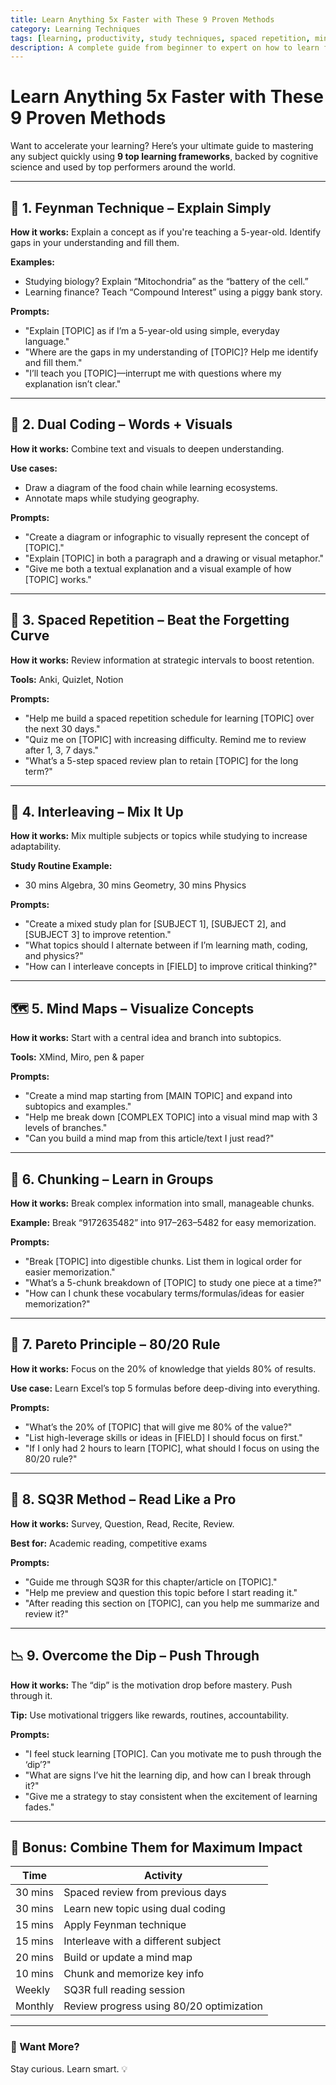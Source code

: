 ```yaml
---
title: Learn Anything 5x Faster with These 9 Proven Methods
category: Learning Techniques
tags: [learning, productivity, study techniques, spaced repetition, mind maps, dual coding, Feynman technique]
description: A complete guide from beginner to expert on how to learn faster using 9 cognitive science-based frameworks. Includes explanations, use cases, and 27 actionable prompts.
---
```


# Learn Anything 5x Faster with These 9 Proven Methods

Want to accelerate your learning? Here’s your ultimate guide to mastering any subject quickly using **9 top learning frameworks**, backed by cognitive science and used by top performers around the world.

---

## 🧠 1. Feynman Technique – Explain Simply

**How it works:**
Explain a concept as if you're teaching a 5-year-old. Identify gaps in your understanding and fill them.

**Examples:**
- Studying biology? Explain “Mitochondria” as the “battery of the cell.”
- Learning finance? Teach “Compound Interest” using a piggy bank story.

**Prompts:**
- "Explain [TOPIC] as if I’m a 5-year-old using simple, everyday language."
- "Where are the gaps in my understanding of [TOPIC]? Help me identify and fill them."
- "I’ll teach you [TOPIC]—interrupt me with questions where my explanation isn’t clear."

---

## 🧩 2. Dual Coding – Words + Visuals

**How it works:**
Combine text and visuals to deepen understanding.

**Use cases:**
- Draw a diagram of the food chain while learning ecosystems.
- Annotate maps while studying geography.

**Prompts:**
- "Create a diagram or infographic to visually represent the concept of [TOPIC]."
- "Explain [TOPIC] in both a paragraph and a drawing or visual metaphor."
- "Give me both a textual explanation and a visual example of how [TOPIC] works."

---

## 🔁 3. Spaced Repetition – Beat the Forgetting Curve

**How it works:**
Review information at strategic intervals to boost retention.

**Tools:** Anki, Quizlet, Notion

**Prompts:**
- "Help me build a spaced repetition schedule for learning [TOPIC] over the next 30 days."
- "Quiz me on [TOPIC] with increasing difficulty. Remind me to review after 1, 3, 7 days."
- "What’s a 5-step spaced review plan to retain [TOPIC] for the long term?"

---

## 🔀 4. Interleaving – Mix It Up

**How it works:**
Mix multiple subjects or topics while studying to increase adaptability.

**Study Routine Example:**
- 30 mins Algebra, 30 mins Geometry, 30 mins Physics

**Prompts:**
- "Create a mixed study plan for [SUBJECT 1], [SUBJECT 2], and [SUBJECT 3] to improve retention."
- "What topics should I alternate between if I’m learning math, coding, and physics?"
- "How can I interleave concepts in [FIELD] to improve critical thinking?"

---

## 🗺 5. Mind Maps – Visualize Concepts

**How it works:**
Start with a central idea and branch into subtopics.

**Tools:** XMind, Miro, pen & paper

**Prompts:**
- "Create a mind map starting from [MAIN TOPIC] and expand into subtopics and examples."
- "Help me break down [COMPLEX TOPIC] into a visual mind map with 3 levels of branches."
- "Can you build a mind map from this article/text I just read?"

---

## 🧱 6. Chunking – Learn in Groups

**How it works:**
Break complex information into small, manageable chunks.

**Example:** Break “9172635482” into 917–263–5482 for easy memorization.

**Prompts:**
- "Break [TOPIC] into digestible chunks. List them in logical order for easier memorization."
- "What’s a 5-chunk breakdown of [TOPIC] to study one piece at a time?"
- "How can I chunk these vocabulary terms/formulas/ideas for easier memorization?"

---

## 🎯 7. Pareto Principle – 80/20 Rule

**How it works:**
Focus on the 20% of knowledge that yields 80% of results.

**Use case:** Learn Excel’s top 5 formulas before deep-diving into everything.

**Prompts:**
- "What’s the 20% of [TOPIC] that will give me 80% of the value?"
- "List high-leverage skills or ideas in [FIELD] I should focus on first."
- "If I only had 2 hours to learn [TOPIC], what should I focus on using the 80/20 rule?"

---

## 📖 8. SQ3R Method – Read Like a Pro

**How it works:**
Survey, Question, Read, Recite, Review.

**Best for:** Academic reading, competitive exams

**Prompts:**
- "Guide me through SQ3R for this chapter/article on [TOPIC]."
- "Help me preview and question this topic before I start reading it."
- "After reading this section on [TOPIC], can you help me summarize and review it?"

---

## 📉 9. Overcome the Dip – Push Through

**How it works:**
The “dip” is the motivation drop before mastery. Push through it.

**Tip:** Use motivational triggers like rewards, routines, accountability.

**Prompts:**
- "I feel stuck learning [TOPIC]. Can you motivate me to push through the ‘dip’?"
- "What are signs I’ve hit the learning dip, and how can I break through it?"
- "Give me a strategy to stay consistent when the excitement of learning fades."

---

## 🧩 Bonus: Combine Them for Maximum Impact

| Time      | Activity                                 |
|-----------|------------------------------------------|
| 30 mins   | Spaced review from previous days         |
| 30 mins   | Learn new topic using dual coding        |
| 15 mins   | Apply Feynman technique                  |
| 15 mins   | Interleave with a different subject      |
| 20 mins   | Build or update a mind map               |
| 10 mins   | Chunk and memorize key info              |
| Weekly    | SQ3R full reading session                |
| Monthly   | Review progress using 80/20 optimization |

---

### 🚀 Want More?

Stay curious. Learn smart. 💡
